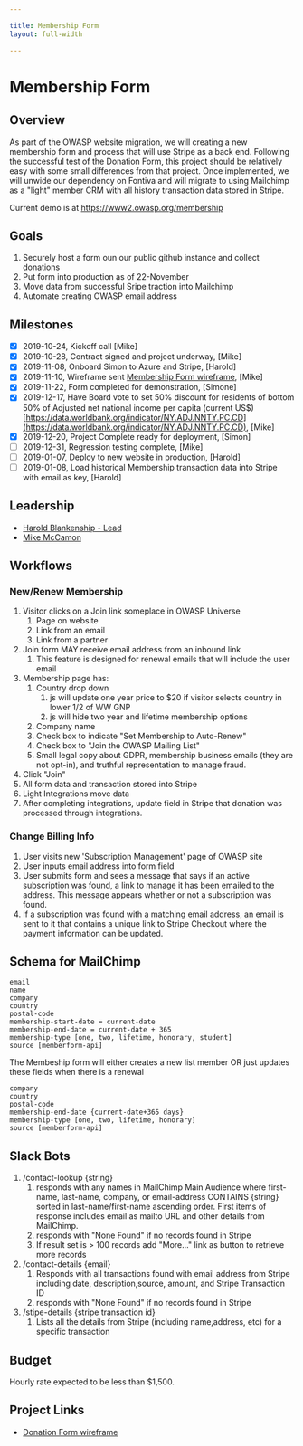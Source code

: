 ```yaml
---

title: Membership Form
layout: full-width

---
```


# Membership Form

## Overview

As part of the OWASP website migration, we will creating a new membership form and process that will use Stripe as a back end. Following the successful test of the Donation Form, this project should be relatively easy with some small differences from that project. Once implemented, we will unwide our dependency on Fontiva and will migrate to using Mailchimp as a "light" member CRM with all history transaction data stored in Stripe.

Current demo is at https://www2.owasp.org/membership

## Goals
1. Securely host a form oun our public github instance and collect donations
2. Put form into production as of 22-November
3. Move data from successful Sripe traction into Mailchimp
4. Automate creating OWASP email address

## Milestones
- [x] 2019-10-24, Kickoff call [Mike]
- [x] 2019-10-28, Contract signed and project underway, [Mike]
- [x] 2019-11-08, Onboard Simon to Azure and Stripe, [Harold]
- [x] 2019-11-10, Wireframe sent [Membership Form wireframe](/www-staff/files/membership-wireframe.pdf), [Mike] 
- [x] 2019-11-22, Form completed for demonstration, [Simone]
- [x] 2019-12-17, Have Board vote to set 50% discount for residents of bottom 50% of Adjusted net national income per capita (current US$) [https://data.worldbank.org/indicator/NY.ADJ.NNTY.PC.CD](https://data.worldbank.org/indicator/NY.ADJ.NNTY.PC.CD), [Mike]
- [x] 2019-12-20, Project Complete ready for deployment, [Simon]
- [ ] 2019-12-31, Regression testing complete, [Mike]
- [ ] 2019-01-07, Deploy to new website in production, [Harold]
- [ ] 2019-01-08, Load historical Membership transaction data into Stripe with email as key, [Harold]

## Leadership

* [Harold Blankenship - Lead](mailto:Harold.blankenship@owasp.com?subject=Project:%20Donation%20Form)
* [Mike McCamon](mailto:mike.mccamon@owasp.com?subject=Project:%20Donation%20Form)

## Workflows
### New/Renew Membership
1. Visitor clicks on a Join link someplace in OWASP Universe
   1. Page on website
   2. Link from an email
   3. Link from a partner
2. Join form MAY receive email address from an inbound link
   1. This feature is designed for renewal emails that will include the user email
3. Membership page has:
   1. Country drop down
      1. js will update one year price to $20 if visitor selects country in lower 1/2 of WW GNP
      2. js will hide two year and lifetime membership options
   1. Company name
   1. Check box to indicate "Set Membership to Auto-Renew"
   4. Check box to "Join the OWASP Mailing List"
   4. Small legal copy about GDPR, membership business emails (they are not opt-in), and truthful representation to manage fraud. 
4. Click "Join"
4. All form data and transaction stored into Stripe
5. Light Integrations move data
6. After completing integrations, update field in Stripe that donation was processed through integrations.

### Change Billing Info
1. User visits new 'Subscription Management' page of OWASP site
2. User inputs email address into form field
3. User submits form and sees a message that says if an active subscription was found, a link to manage it has been emailed to the address.  This message appears whether or not a subscription was found.
4. If a subscription was found with a matching email address, an email is sent to it that contains a unique link to Stripe Checkout where the payment information can be updated.
  
## Schema for MailChimp

```
email
name
company
country
postal-code
membership-start-date = current-date
membership-end-date = current-date + 365
membership-type [one, two, lifetime, honorary, student]
source [memberform-api]
```

The Membeship form will either creates a new list member OR just updates these fields when there is a renewal

```
company
country
postal-code
membership-end-date {current-date+365 days}
membership-type [one, two, lifetime, honorary]
source [memberform-api]
```
## Slack Bots
1. /contact-lookup {string}
   1. responds with any names in MailChimp Main Audience where first-name, last-name, company, or email-address CONTAINS {string} sorted in last-name/first-name ascending order. First items of response includes email as mailto URL and other details from MailChimp.
   2. responds with "None Found" if no records found in Stripe
   3. If result set is > 100 records add "More..." link as button to retrieve more records
2. /contact-details {email}
   1. Responds with all transactions found with email address from Stripe including date, description,source, amount, and Stripe Transaction ID
   2. responds with "None Found" if no records found in Stripe
3. /stipe-details {stripe transaction id}
   1. Lists all the details from Stripe (including name,address, etc) for a specific transaction
   
## Budget
Hourly rate expected to be less than $1,500.

## Project Links
* [Donation Form wireframe](/www-staff/files/membership-wireframe.pdf)

